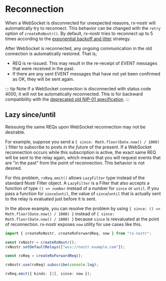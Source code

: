 # Reconnection

When a WebSocket is disconnected for unexpected reasons, rx-nostr will automatically try to reconnect. This behavior can be changed with the `retry` option of `createRxNostr()`. By default, rx-nostr tries to reconnect up to 5 times according to the [exponential backoff and jitter](https://aws.amazon.com/jp/blogs/architecture/exponential-backoff-and-jitter/) strategy.

After WebSocket is reconnected, any ongoing communication in the old connection is automatically restored. That is;

- REQ is re-issued. This may result in the re-receipt of EVENT messages that were received in the past.
- If there are any sent EVENT messages that have not yet been confirmed as OK, they will be sent again.

::: tip Note
If a WebSocket connection is disconnected with status code 4000, it will not be automatically reconnected. This is for backward compatibility with the [deprecated old NIP-01 specification](https://github.com/nostr-protocol/nips/commit/0ba4589550858bb86ed533f90054bfc642aa5350).
:::

## Lazy since/until

Reissuing the same REQs upon WebSocket reconnection may not be desirable.

For example, suppose you send a `{ since: Math.floor(Date.now() / 1000) }` filter to subscribe to posts _in the future_ of the present. If a WebSocket reconnection occurs while this subscription is active, the exact same REQ will be sent to the relay again, which means that you will request events that are "in the past" from the point of reconnection. This behavior is not desired.

For this problem, `rxReq.emit()` allows `LazyFilter` type instead of the standard Nostr Filter object. A `LazyFilter` is a Filter that also accepts a function of type `() => number` instead of a number for `since` or `until`. If you pass a function for `since`/`until`, the value of `since`/`until` that is actually sent to the relay is evaluated just before it is sent.

In the above example, you can resolve the problem by using `{ since: () => Math.floor(Date.now() / 1000) }` instead of `{ since: Math.floor(Date.now() / 1000) }` because `since` is reevaluated at the point of reconnection. rx-nostr exposes `now` utility for use cases like this.

```ts
import { createRxNostr, createRxForwardReq, now } from "rx-nostr";

const rxNostr = createRxNostr();
rxNostr.setDefaultRelays(["wss://nostr.example.com"]);

const rxReq = createRxForwardReq();

rxNostr.use(rxReq).subscribe(console.log);

rxReq.emit({ kinds: [1], since: now });
```
